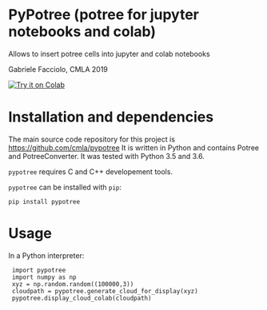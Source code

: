 # PyPotree (potree for jupyter notebooks and colab)

Allows to insert potree cells into jupyter and colab notebooks

Gabriele Facciolo, CMLA 2019

[![Try it on Colab](https://colab.research.google.com/assets/colab-badge.svg)](https://colab.research.google.com/drive/1It3EbWy9W8Xf65ikP-_tpkVdJRmvwTQT)


# Installation and dependencies

The main source code repository for this project is https://github.com/cmla/pypotree
It is written in Python and contains Potree and PotreeConverter. It was tested with Python 3.5 and 3.6.

`pypotree` requires C and C++ developement tools.

`pypotree` can be installed with `pip`:

    pip install pypotree

# Usage

In a Python interpreter:


     import pypotree 
     import numpy as np
     xyz = np.random.random((100000,3))
     cloudpath = pypotree.generate_cloud_for_display(xyz)
     pypotree.display_cloud_colab(cloudpath)

